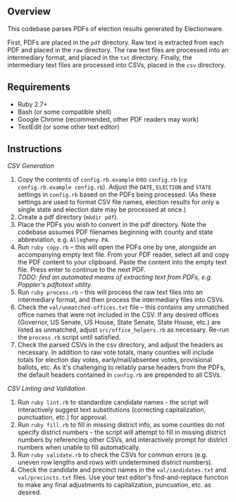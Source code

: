 ## Overview

This codebase parses PDFs of election results generated by Electionware.

First, PDFs are placed in the `pdf` directory. Raw text is extracted from each PDF and placed in the
`raw` directory. The raw text files are processed into an intermediary format, and placed in the
`txt` directory. Finally, the intermediary text files are processed into CSVs, placed in the `csv`
directory.

## Requirements

- Ruby 2.7+
- Bash (or some compatible shell)
- Google Chrome (recommended, other PDF readers may work)
- TextEdit (or some other text editor)

## Instructions

*CSV Generation*

1. Copy the contents of `config.rb.example` into `config.rb` (`cp config.rb.example config.rb`).
   Adjust the `DATE`, `ELECTION` and `STATE` settings in `config.rb` based on the PDFs being
   processed. (As these settings are used to format CSV file names, election results for only a
   single state and election date may be processed at once.)
2. Create a pdf directory (`mkdir pdf`).
3. Place the PDFs you wish to convert in the pdf directory. Note the codebase assumes PDF filenames
   beginning with county and state abbreviation, e.g. `Allegheny PA`.
4. Run `ruby copy.rb` – this will open the PDFs one by one, alongside an accompanying empty text
   file. From your PDF reader, select all and copy the PDF content to your clipboard.
   Paste the content into the empty text file. Press enter to continue to the next PDF.<br>
   _TODO: find an automated means of extracting text from PDFs, e.g. Poppler's pdftotext utility._
5. Run `ruby process.rb` – this will process the raw text files into an intermediary format, and
   then process the intermediary files into CSVs.
6. Check the `val/unmatched-offices.txt` file – this contains any unmatched office names that were
   not included in the CSV. If any desired offices (Governor, US Senate, US House, State Senate,
   State House, etc.) are listed as unmatched, adjust `src/office_helpers.rb` as necessary. Re-run
   the `process.rb` script until satisfied.
7. Check the parsed CSVs in the csv directory, and adjust the headers as necessary. In addition to
   raw vote totals, many counties will include totals for election day votes, early/mail/absentee
   votes, provisional ballots, etc. As it's challenging to reliably parse headers from the PDFs, the
   default headers contained in `config.rb` are prepended to all CSVs.

*CSV Linting and Validation*

1. Run `ruby lint.rb` to standardize candidate names - the script will interactively
   suggest text substitutions (correcting capitalization, punctuation, etc.) for approval.
2. Run `ruby fill.rb` to fill in missing district info, as some counties do not specify
   district numbers - the script will attempt to fill in missing district numbers by referencing
   other CSVs, and interactively prompt for district numbers when unable to fill automatically.
3. Run `ruby validate.rb` to check the CSVs for common errors (e.g. uneven row lengths and rows with
   undetermined district numbers).
4. Check the candidate and precinct names in the `val/candidates.txt` and `val/precincts.txt` files.
   Use your text editor's find-and-replace function to make any final adjustments to capitalization,
   puncuation, etc. as desired.
